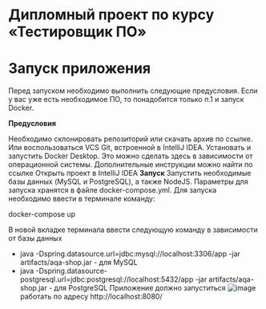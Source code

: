 # Дипломный проект по курсу «Тестировщик ПО»

# Запуск приложения
Перед запуском необходимо выполнить следующие предусловия. Если у вас уже есть необходимое ПО, то понадобится только п.1 и запуск Docker.

**Предусловия**

Необходимо склонировать репозиторий или скачать архив по ссылке. Или воспользоваться VCS Git, встроенной в IntelliJ IDEA.
Установать и запустить Docker Desktop. Это можно сделать здесь в зависимости от операционной системы. Дополнительные инструкции можно найти по ссылке
Открыть проект в IntelliJ IDEA
**Запуск**
Запустить необходимые базы данных (MySQL и PostgreSQL), а также NodeJS. Параметры для запуска хранятся в файле docker-compose.yml. Для запуска необходимо ввести в терминале команду:

docker-compose up

В новой вкладке терминала ввести следующую команду в зависимости от базы данных

- java -Dspring.datasource.url=jdbc:mysql://localhost:3306/app -jar artifacts/aqa-shop.jar - для MySQL
- java -Dspring.datasource-postgresql.url=jdbc:postgresql://localhost:5432/app -jar artifacts/aqa-shop.jar - для PostgreSQL
Приложение должно запуститься
![image](https://github.com/AlenaZaglada/QAdiploma/assets/121796172/bfe3a9a1-928e-4070-80e8-c2662b533fa1)
работать по адресу http://localhost:8080/
